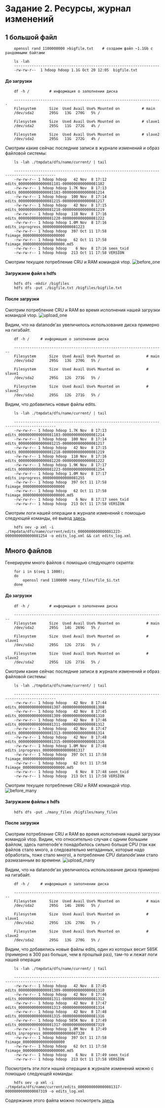 # Задание 2. Ресурсы, журнал изменений


## 1 большой файл

```
    openssl rand 1100000000 >bigfile.txt    # создаем файл ~1.1Gb с рандомными байтами

    ls -lah
    ------------------------------------------------------------------
    -rw-rw-r--  1 hdoop hdoop 1.1G Oct 20 12:05  bigfile.txt
```

#### До загрузки

```
    df -h /         # информация о заполнении диска

    -------------------------------------------------------------------
    Filesystem      Size  Used Avail Use% Mounted on          # main
    /dev/sda2       295G   13G  270G   5% /

    Filesystem      Size  Used Avail Use% Mounted on          # slave1
    /dev/sda2       295G   11G  272G   4% /

    Filesystem      Size  Used Avail Use% Mounted on          # slave2
    /dev/sda2       295G   11G  272G   4% /
```

Смотрим какие сейчас последние записи в журнале изменений и образ файловой системы:
```
    ls -lah ./tmpdata/dfs/name/current/ | tail

    -----------------------------------------------------------------------------------------
    -rw-rw-r-- 1 hdoop hdoop   42 Nov  8 17:12 edits_0000000000000081181-0000000000000081182
    -rw-rw-r-- 1 hdoop hdoop 1.7K Nov  8 17:13 edits_0000000000000081183-0000000000000081214
    -rw-rw-r-- 1 hdoop hdoop  100 Nov  8 17:14 edits_0000000000000081215-0000000000000081217
    -rw-rw-r-- 1 hdoop hdoop   42 Nov  8 17:15 edits_0000000000000081218-0000000000000081219
    -rw-rw-r-- 1 hdoop hdoop  118 Nov  8 17:16 edits_0000000000000081220-0000000000000081222
    -rw-rw-r-- 1 hdoop hdoop 1.0M Nov  8 17:16 edits_inprogress_0000000000000081223
    -rw-rw-r-- 1 hdoop hdoop  397 Oct 11 17:58 fsimage_0000000000000000000
    -rw-rw-r-- 1 hdoop hdoop   62 Oct 11 17:58 fsimage_0000000000000000000.md5
    -rw-rw-r-- 1 hdoop hdoop    6 Nov  8 17:16 seen_txid
    -rw-rw-r-- 1 hdoop hdoop  213 Oct 11 17:58 VERSION
```

Смотрим текущее потребление CRU и RAM командой vtop.
![before_one](./images/before_one.png)

#### Загружаем файл в hdfs

```
    hdfs dfs -mkdir /bigfiles
    hdfs dfs -put ./bigfile.txt /bigfiles/bigfile.txt 
```


#### После загрузки

Смотрим потребление CRU и RAM во время исполнения нашей загрузки командой vtop.
![upload_one](./images/upload_one.png)

Видим, что на datanode'ах увеличилось использование диска примерно на гигабайт.
```
    df -h /     # информация о заполнении диска

    --------------------------------------------------------------------
    Filesystem      Size  Used Avail Use% Mounted on            # main
    /dev/sda2       295G   13G  270G   5% /

    Filesystem      Size  Used Avail Use% Mounted on            # slave1
    /dev/sda2       295G   12G  271G   5% /

    Filesystem      Size  Used Avail Use% Mounted on            # slave2
    /dev/sda2       295G   12G  271G   5% /
```

Видим, что добавились новые файлы edits.
```
    ls -lah ./tmpdata/dfs/name/current/ | tail

    -----------------------------------------------------------------------------------------
    -rw-rw-r-- 1 hdoop hdoop 1.7K Nov  8 17:13 edits_0000000000000081183-0000000000000081214
    -rw-rw-r-- 1 hdoop hdoop  100 Nov  8 17:14 edits_0000000000000081215-0000000000000081217
    -rw-rw-r-- 1 hdoop hdoop   42 Nov  8 17:15 edits_0000000000000081218-0000000000000081219
    -rw-rw-r-- 1 hdoop hdoop  118 Nov  8 17:16 edits_0000000000000081220-0000000000000081222
    -rw-rw-r-- 1 hdoop hdoop 1.9K Nov  8 17:17 edits_0000000000000081223-0000000000000081254
    -rw-rw-r-- 1 hdoop hdoop 1.0M Nov  8 17:17 edits_inprogress_0000000000000081255
    -rw-rw-r-- 1 hdoop hdoop  397 Oct 11 17:58 fsimage_0000000000000000000
    -rw-rw-r-- 1 hdoop hdoop   62 Oct 11 17:58 fsimage_0000000000000000000.md5
    -rw-rw-r-- 1 hdoop hdoop    6 Nov  8 17:17 seen_txid
    -rw-rw-r-- 1 hdoop hdoop  213 Oct 11 17:58 VERSION
```

Смотрим логи нашей операции в журнале изменений с помощью следующей команды, её вывод [здесь](edits_log_one.xml).
```
    hdfs oev -p xml -i ./tmpdata/dfs/name/current/edits_0000000000000081223-0000000000000081254 -o edits_log.xml && cat edits_log.xml
```

## Много файлов

Генерируем много файлов с помощью следующего скрипта:
```
    for i in $(seq 1 1000);
    do
        openssl rand 1100000 >many_files/file_$i.txt
    done
```

#### До загрузки

```
    df -h /         # информация о заполнении диска

    --------------------------------------------------------------------
    Filesystem      Size  Used Avail Use% Mounted on            # main
    /dev/sda2       295G   14G  269G   5% /

    Filesystem      Size  Used Avail Use% Mounted on            # slave1
    /dev/sda2       295G   12G  271G   5% /

    Filesystem      Size  Used Avail Use% Mounted on            # slave2
    /dev/sda2       295G   12G  271G   5% /
```

Смотрим какие сейчас последние записи в журнале изменений и образ файловой системы:
```
    ls -lah ./tmpdata/dfs/name/current/ | tail

    -----------------------------------------------------------------------------------------
    -rw-rw-r-- 1 hdoop hdoop   42 Nov  8 17:44 edits_0000000000000081307-0000000000000081308
    -rw-rw-r-- 1 hdoop hdoop   42 Nov  8 17:45 edits_0000000000000081309-0000000000000081310
    -rw-rw-r-- 1 hdoop hdoop   42 Nov  8 17:46 edits_0000000000000081311-0000000000000081312
    -rw-rw-r-- 1 hdoop hdoop   42 Nov  8 17:47 edits_0000000000000081313-0000000000000081314
    -rw-rw-r-- 1 hdoop hdoop   42 Nov  8 17:48 edits_0000000000000081315-0000000000000081316
    -rw-rw-r-- 1 hdoop hdoop 1.0M Nov  8 17:48 edits_inprogress_0000000000000081317
    -rw-rw-r-- 1 hdoop hdoop  397 Oct 11 17:58 fsimage_0000000000000000000
    -rw-rw-r-- 1 hdoop hdoop   62 Oct 11 17:58 fsimage_0000000000000000000.md5
    -rw-rw-r-- 1 hdoop hdoop    6 Nov  8 17:48 seen_txid
    -rw-rw-r-- 1 hdoop hdoop  213 Oct 11 17:58 VERSION
```

Смотрим текущее потребление CRU и RAM командой vtop.
![before_many](./images/before_many.png)

#### Загружаем файлы в hdfs

```
    hdfs dfs -put ./many_files /bigfiles/many_files
```


#### После загрузки

Смотрим потребление CRU и RAM во время исполнения нашей загрузки командой vtop. Видим, что относительно случая с одним большим файлом, здесь namenode'е понадобилось сильно больше CPU (так как файлов стало много, а следовательно метаданных, которые надо обработать, тоже стало много), а потребление CPU datanode'ами стало размазанным во времени.
![upload_many](./images/upload_many.png)

Видим, что на datanode'ах увеличилось использование диска примерно на гигабайт.
```
    df -h /     # информация о заполнении диска

    --------------------------------------------------------------------
    Filesystem      Size  Used Avail Use% Mounted on            # main
    /dev/sda2       295G   14G  269G   5% /

    Filesystem      Size  Used Avail Use% Mounted on            # slave1
    /dev/sda2       295G   13G  270G   5% /

    Filesystem      Size  Used Avail Use% Mounted on            # slave2
    /dev/sda2       295G   13G  270G   5% /
```

Видим, что добавились новые файлы edits, один из которых весит 585K (примерно в 300 раз больше, чем в прошлый раз), там-то и лежат логи нашей операции
```
    ls -lah ./tmpdata/dfs/name/current/ | tail

    -----------------------------------------------------------------------------------------
    -rw-rw-r-- 1 hdoop hdoop   42 Nov  8 17:45 edits_0000000000000081309-0000000000000081310
    -rw-rw-r-- 1 hdoop hdoop   42 Nov  8 17:46 edits_0000000000000081311-0000000000000081312
    -rw-rw-r-- 1 hdoop hdoop   42 Nov  8 17:47 edits_0000000000000081313-0000000000000081314
    -rw-rw-r-- 1 hdoop hdoop   42 Nov  8 17:48 edits_0000000000000081315-0000000000000081316
    -rw-rw-r-- 1 hdoop hdoop 585K Nov  8 17:49 edits_0000000000000081317-0000000000000087319
    -rw-rw-r-- 1 hdoop hdoop 1.0M Nov  8 17:49 edits_inprogress_0000000000000087320
    -rw-rw-r-- 1 hdoop hdoop  397 Oct 11 17:58 fsimage_0000000000000000000
    -rw-rw-r-- 1 hdoop hdoop   62 Oct 11 17:58 fsimage_0000000000000000000.md5
    -rw-rw-r-- 1 hdoop hdoop    6 Nov  8 17:49 seen_txid
    -rw-rw-r-- 1 hdoop hdoop  213 Oct 11 17:58 VERSION
```

Посмотреть эти логи нашей операции в журнале изменений можно с помощью следующей команды:
```
    hdfs oev -p xml -i ./tmpdata/dfs/name/current/edits_0000000000000081317-0000000000000087319 -o edits_log.xml
```
Содержание этого файла можно посмотреть [здесь](edits_log_many.xml)
